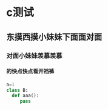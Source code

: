 # c测试

## 东摸西摸小妹妹下面面对面

### 对面小妹妹羡慕羡慕

#### 的快点快点看开裆裤

```Python
a=1
class B:
  def aaa():
     pass
```

